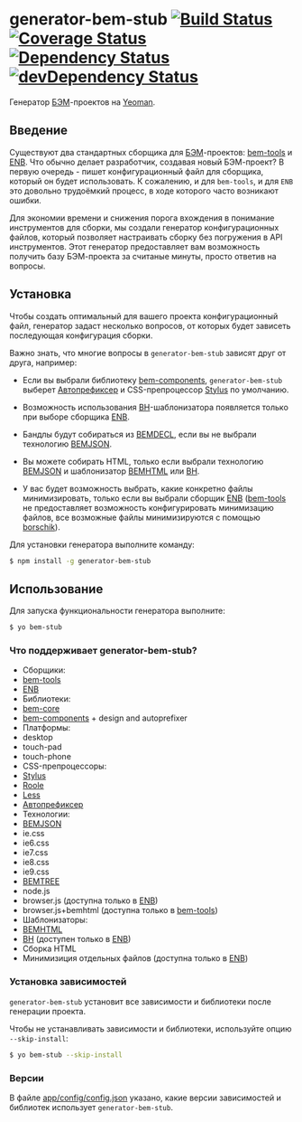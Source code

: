 # generator-bem-stub [![Build Status](https://travis-ci.org/bem/generator-bem-stub.svg)](https://travis-ci.org/bem/generator-bem-stub) [![Coverage Status](https://img.shields.io/coveralls/bem/generator-bem-stub.svg)](https://coveralls.io/r/bem/generator-bem-stub?branch=master) [![Dependency Status](https://david-dm.org/bem/generator-bem-stub.svg)](https://david-dm.org/bem/generator-bem-stub) [![devDependency Status](https://david-dm.org/bem/generator-bem-stub/dev-status.svg)](https://david-dm.org/bem/generator-bem-stub#info=devDependencies)

Генератор [БЭМ](http://ru.bem.info/)-проектов на [Yeoman](http://yeoman.io).

## Введение

Существуют два стандартных сборщика для [БЭМ](http://ru.bem.info/)-проектов: [bem-tools](http://ru.bem.info/tools/bem/bem-tools/) и [ENB](https://github.com/enb-make/enb). Что обычно делает разработчик, создавая новый БЭМ-проект? В первую очередь - пишет конфигурационный файл для сборщика, который он будет использовать. К сожалению, и для `bem-tools`, и для `ENB` это довольно трудоёмкий процесс, в ходе которого часто возникают ошибки.

Для экономии времени и снижения порога вхождения в понимание инструментов для сборки, мы создали генератор конфигурационных файлов, который позволяет настраивать сборку без погружения в API инструментов. Этот генератор предоставляет вам возможность получить базу БЭМ-проекта за считаные минуты, просто ответив на вопросы.

## Установка

Чтобы создать оптимальный для вашего проекта конфигурационный файл, генератор задаст несколько вопросов, от которых будет зависеть последующая конфигурация сборки.

Важно знать, что многие вопросы в `generator-bem-stub` зависят друг от друга, например:

* Если вы выбрали библиотеку [bem-components](http://ru.bem.info/libs/bem-components/current/), `generator-bem-stub` выберет [Автопрефиксер](https://github.com/postcss/autoprefixer) и CSS-препроцессор [Stylus](https://github.com/LearnBoost/stylus) по умолчанию.

* Возможность использования [BH](https://github.com/enb-make/bh)-шаблонизатора появляется только при выборе сборщика [ENB](https://github.com/enb-make/enb).

* Бандлы будут собираться из [BEMDECL](http://ru.bem.info/technology/bemjson/current/bemjson/), если вы не выбрали технологию [BEMJSON](http://ru.bem.info/technology/bemjson/current/bemjson/).

* Вы можете собирать HTML, только если выбрали технологию [BEMJSON](http://ru.bem.info/technology/bemjson/current/bemjson/) и шаблонизатор [BEMHTML](http://ru.bem.info/technology/bemhtml/current/intro/) или [BH](https://github.com/enb-make/bh).

* У вас будет возможность выбрать, какие конкретно файлы минимизировать, только если вы выбрали сборщик [ENB](https://github.com/enb-make/enb) ([bem-tools](http://ru.bem.info/tools/bem/bem-tools/) не предоставляет возможность конфигурировать минимизацию файлов, все возможные файлы минимизируются с помощью [borschik](http://ru.bem.info/tools/optimizers/borschik/)).

Для установки генератора выполните команду:

```bash
$ npm install -g generator-bem-stub
```

## Использование

Для запуска функциональности генератора выполните:

```bash
$ yo bem-stub
```

### Что поддерживает generator-bem-stub?

* Сборщики:
 * [bem-tools](http://ru.bem.info/tools/bem/bem-tools/)
 * [ENB](https://github.com/enb-make/enb)
* Библиотеки:
 * [bem-core](http://ru.bem.info/libs/bem-core/current/)
 * [bem-components](http://ru.bem.info/libs/bem-components/current/) + design and autoprefixer
* Платформы:
 * desktop
 * touch-pad
 * touch-phone
* CSS-препроцессоры:
 * [Stylus](https://github.com/LearnBoost/stylus)
 * [Roole](https://github.com/curvedmark/roole)
 * [Less](https://github.com/less/less.js)
* [Автопрефиксер](https://github.com/postcss/autoprefixer)
* Технологии:
 * [BEMJSON](http://ru.bem.info/technology/bemjson/current/bemjson/)
 * ie.css
 * ie6.css
 * ie7.css
 * ie8.css
 * ie9.css
 * [BEMTREE](http://ru.bem.info/technology/bemtree/current/bemtree/)
 * node.js
 * browser.js (доступна только в [ENB](https://github.com/enb-make/enb))
 * browser.js+bemhtml (доступна только в [bem-tools](http://ru.bem.info/tools/bem/bem-tools/))
* Шаблонизаторы:
 * [BEMHTML](http://ru.bem.info/technology/bemhtml/current/intro/)
 * [BH](https://github.com/enb-make/bh) (доступен только в [ENB](https://github.com/enb-make/enb))
* Сборка HTML
* Минимизиция отдельных файлов (доступна только в [ENB](https://github.com/enb-make/enb))

### Установка зависимостей

`generator-bem-stub` установит все зависимости и библиотеки после генерации проекта.

Чтобы не устанавливать зависимости и библиотеки, используйте опцию `--skip-install`:

```bash
$ yo bem-stub --skip-install
```

### Версии

В файле [app/config/config.json](https://github.com/bem/generator-bem-stub/blob/master/app/config/config.json#L2-L21) указано, какие версии зависимостей и библиотек использует `generator-bem-stub`.
